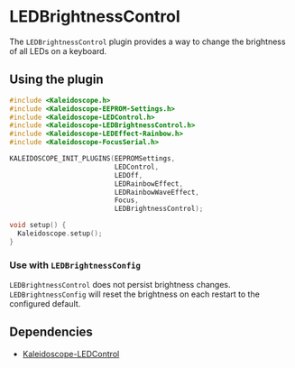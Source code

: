 # LEDBrightnessControl

The `LEDBrightnessControl` plugin provides a way to change the brightness of all
LEDs on a keyboard.

## Using the plugin

```c++
#include <Kaleidoscope.h>
#include <Kaleidoscope-EEPROM-Settings.h>
#include <Kaleidoscope-LEDControl.h>
#include <Kaleidoscope-LEDBrightnessControl.h>
#include <Kaleidoscope-LEDEffect-Rainbow.h>
#include <Kaleidoscope-FocusSerial.h>

KALEIDOSCOPE_INIT_PLUGINS(EEPROMSettings,
                          LEDControl,
                          LEDOff,
                          LEDRainbowEffect,
                          LEDRainbowWaveEffect,
                          Focus,
                          LEDBrightnessControl);

void setup() {
  Kaleidoscope.setup();
}
```

### Use with `LEDBrightnessConfig`

`LEDBrightnessControl` does not persist brightness changes.  `LEDBrightnessConfig` will reset the brightness on each restart to the configured default.

## Dependencies

* [Kaleidoscope-LEDControl](Kaleidoscope-LEDControl.md)
